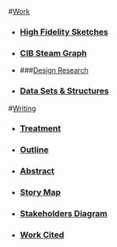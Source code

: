 
#[Work](https://github.com/gabisteele/thesis/blob/master/work)

- ### [High Fidelity Sketches](https://github.com/gabisteele/thesis/tree/master/work/high%20fidelity%20sketches)
- ### [CIB Steam Graph](http://gabisteele.github.io/CIBsteamgraph/)
- ###[Design Research](http://www.spotify-valentines.com/)
- ### [Data Sets & Structures](https://github.com/gabisteele/thesis/tree/master/work/data%20structures)

#[Writing](https://github.com/gabisteele/thesis/blob/master/writing)

- ### [Treatment](https://docs.google.com/a/newschool.edu/document/d/15Augi7wcEqDfikrevVRiNnDyen9OsmEaMzd2oziuM1Q/edit?usp=sharing)
- ### [Outline](https://github.com/gabisteele/thesis/blob/master/writing/outline.md)
- ### [Abstract](https://github.com/gabisteele/thesis/blob/master/writing/abstractTech%2BTraumaConf.md)
- ### [Story Map](https://github.com/gabisteele/thesis/blob/master/writing/storyMap.md)
- ### [Stakeholders Diagram](https://github.com/gabisteele/thesis/blob/master/writing/StakeholdersBreakdownDiagram.pdf)
- ### [Work Cited](https://github.com/gabisteele/thesis/blob/master/writing/WorkCited.md)




